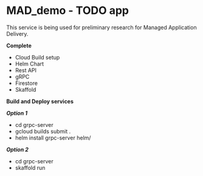 # MAD_demo - TODO app

This service is being used for preliminary research for Managed Application Delivery. 

**Complete**
  * Cloud Build setup
  * Helm Chart
  * Rest API    
  * gRPC
  * Firestore
  * Skaffold

**Build and Deploy services**
 
  ***Option 1***
  * cd grpc-server
  * gcloud builds submit .
  * helm install grpc-server helm/
  
  ***Option 2***
  * cd grpc-server
  * skaffold run

    
  

    
